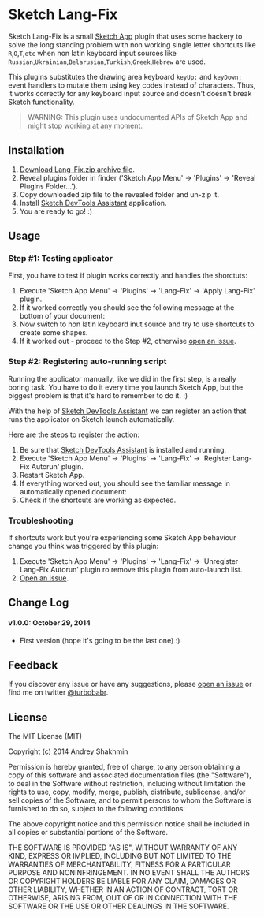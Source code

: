 Sketch Lang-Fix
===============
Sketch Lang-Fix is a small [Sketch App](http://bohemiancoding.com/sketch/) plugin that uses some hackery to solve the long standing problem with non working single letter shortcuts like `R`,`O`,`T`,`etc` when non latin keyboard input sources like `Russian`,`Ukrainian`,`Belarusian`,`Turkish`,`Greek`,`Hebrew` are used.

This plugins substitutes the drawing area keyboard `keyUp:` and `keyDown:` event handlers to mutate them using key codes instead of characters. Thus, it works correctly for any keyboard input source and doesn't doesn't break Sketch functionality.

> WARNING: This plugin uses undocumented APIs of Sketch App and might stop working at any moment.

## Installation

1. [Download Lang-Fix.zip archive file](https://github.com/turbobabr/sketch-lang-fix/blob/master/dist/Lang-Fix.zip?raw=true).
2. Reveal plugins folder in finder ('Sketch App Menu' -> 'Plugins' -> 'Reveal Plugins Folder...').
3. Copy downloaded zip file to the revealed folder and un-zip it.
4. Install [Sketch DevTools Assistant](https://github.com/turbobabr/sketch-devtools-assistant) application.
5. You are ready to go! :)

## Usage

### Step #1: Testing applicator

First, you have to test if plugin works correctly and handles the shorctuts:
1. Execute 'Sketch App Menu' -> 'Plugins' -> 'Lang-Fix' -> 'Apply Lang-Fix' plugin.
2. If it worked correctly you should see the following message at the bottom of your document:
3. Now switch to non latin keyboard inut source and try to use shortcuts to create some shapes.
4. If it worked out - proceed to the Step #2, otherwise [open an issue](https://github.com/turbobabr/sketch-lang-fix/issues).

### Step #2: Registering auto-running script

Running the applicator manually, like we did in the first step, is a really boring task. You have to do it every time you launch Sketch App, but the biggest problem is that it's hard to remember to do it. :)

With the help of [Sketch DevTools Assistant](https://github.com/turbobabr/sketch-devtools-assistant) we can register an action that runs the applicator on Sketch launch automatically.

Here are the steps to register the action:
1. Be sure that [Sketch DevTools Assistant](https://github.com/turbobabr/sketch-devtools-assistant) is installed and running.
2. Execute 'Sketch App Menu' -> 'Plugins' -> 'Lang-Fix' -> 'Register Lang-Fix Autorun' plugin.
3. Restart Sketch App.
4. If everything worked out, you should see the familiar message in automatically opened document:
5. Check if the shortcuts are working as expected.

### Troubleshooting

If shortcuts work but you're experiencing some Sketch App behaviour change you think was triggered by this plugin:
1. Execute 'Sketch App Menu' -> 'Plugins' -> 'Lang-Fix' -> 'Unregister Lang-Fix Autorun' plugin ro remove this plugin from auto-launch list.
2. [Open an issue](https://github.com/turbobabr/sketch-lang-fix/issues).

## Change Log

#### v1.0.0: October 29, 2014
- First version (hope it's going to be the last one) :)

## Feedback

If you discover any issue or have any suggestions, please [open an issue](https://github.com/turbobabr/sketch-lang-fix/issues) or find me on twitter [@turbobabr](http://twitter.com/turbobabr).

## License

The MIT License (MIT)

Copyright (c) 2014 Andrey Shakhmin

Permission is hereby granted, free of charge, to any person obtaining a copy of this software and associated documentation files (the "Software"), to deal in the Software without restriction, including without limitation the rights to use, copy, modify, merge, publish, distribute, sublicense, and/or sell copies of the Software, and to permit persons to whom the Software is furnished to do so, subject to the following conditions:

The above copyright notice and this permission notice shall be included in all copies or substantial portions of the Software.

THE SOFTWARE IS PROVIDED "AS IS", WITHOUT WARRANTY OF ANY KIND, EXPRESS OR IMPLIED, INCLUDING BUT NOT LIMITED TO THE WARRANTIES OF MERCHANTABILITY, FITNESS FOR A PARTICULAR PURPOSE AND NONINFRINGEMENT. IN NO EVENT SHALL THE AUTHORS OR COPYRIGHT HOLDERS BE LIABLE FOR ANY CLAIM, DAMAGES OR OTHER LIABILITY, WHETHER IN AN ACTION OF CONTRACT, TORT OR OTHERWISE, ARISING FROM, OUT OF OR IN CONNECTION WITH THE SOFTWARE OR THE USE OR OTHER DEALINGS IN THE SOFTWARE.





